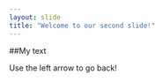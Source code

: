 ```yaml
---
layout: slide
title: "Welcome to our second slide!"
---
```

	
##My text
	
Use the left arrow to go back!
